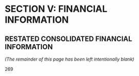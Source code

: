 # SECTION V: FINANCIAL INFORMATION

## RESTATED CONSOLIDATED FINANCIAL INFORMATION

*(The remainder of this page has been left intentionally blank)*

269